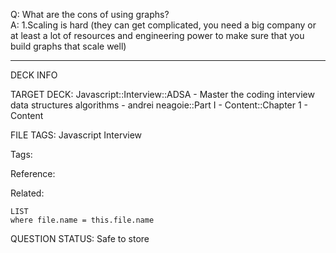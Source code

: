 Q: What are the cons of using graphs?  
A: 1.Scaling is hard (they can get complicated, you need a big company or at least a lot of resources and engineering power to make sure that you build graphs that scale well)


---

DECK INFO

TARGET DECK: Javascript::Interview::ADSA - Master the coding interview data structures algorithms - andrei neagoie::Part I - Content::Chapter 1 - Content

FILE TAGS: Javascript Interview

Tags:

Reference:

Related:

```dataview
LIST
where file.name = this.file.name
```

QUESTION STATUS: Safe to store